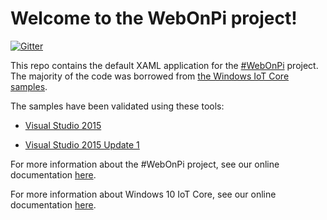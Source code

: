 # Welcome to the WebOnPi project!

[![Gitter](https://badges.gitter.im/MicrosoftEdge/WebOnPi.svg)](https://gitter.im/MicrosoftEdge/WebOnPi?utm_source=badge&utm_medium=badge&utm_campaign=pr-badge)

This repo contains the default XAML application for the [#WebOnPi](https://twitter.com/search?f=tweets&vertical=default&q=%23WebOnPi) project. The majority of the code was borrowed from [the Windows IoT Core samples](https://github.com/ms-iot/samples/tree/develop/IoTCoreDefaultApp).

The samples have been validated using these tools:

* [Visual Studio 2015](http://go.microsoft.com/fwlink/?LinkID=534599)

* [Visual Studio 2015 Update 1](http://go.microsoft.com/fwlink/?LinkID=691134)

For more information about the #WebOnPi project, see our online documentation [here](http://aka.ms/webonpi).

For more information about Windows 10 IoT Core, see our online documentation [here](http://windowsondevices.com).


